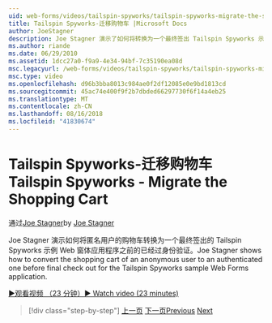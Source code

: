 ```yaml
---
uid: web-forms/videos/tailspin-spyworks/tailspin-spyworks-migrate-the-shopping-cart
title: Tailspin Spyworks-迁移购物车 |Microsoft Docs
author: JoeStagner
description: Joe Stagner 演示了如何将转换为一个最终签出 Tailspin Spyworks 示例 Web F.之前的已经过身份验证的匿名用户的购物车...
ms.author: riande
ms.date: 06/29/2010
ms.assetid: 1dcc27a0-f9a9-4e34-94bf-7c35190ea08d
msc.legacyurl: /web-forms/videos/tailspin-spyworks/tailspin-spyworks-migrate-the-shopping-cart
msc.type: video
ms.openlocfilehash: d96b3bba8013c984ae0f2df12085e0e9bd1813cd
ms.sourcegitcommit: 45ac74e400f9f2b7dbded66297730f6f14a4eb25
ms.translationtype: MT
ms.contentlocale: zh-CN
ms.lasthandoff: 08/16/2018
ms.locfileid: "41830674"
---
```

<a name="tailspin-spyworks---migrate-the-shopping-cart"></a><span data-ttu-id="0c95f-103">Tailspin Spyworks-迁移购物车</span><span class="sxs-lookup"><span data-stu-id="0c95f-103">Tailspin Spyworks - Migrate the Shopping Cart</span></span>
====================
<span data-ttu-id="0c95f-104">通过[Joe Stagner](https://github.com/JoeStagner)</span><span class="sxs-lookup"><span data-stu-id="0c95f-104">by [Joe Stagner](https://github.com/JoeStagner)</span></span>

<span data-ttu-id="0c95f-105">Joe Stagner 演示如何将匿名用户的购物车转换为一个最终签出的 Tailspin Spyworks 示例 Web 窗体应用程序之前的已经过身份验证。</span><span class="sxs-lookup"><span data-stu-id="0c95f-105">Joe Stagner shows how to convert the shopping cart of an anonymous user to an authenticated one before final check out for the Tailspin Spyworks sample Web Forms application.</span></span>

[<span data-ttu-id="0c95f-106">&#9654;观看视频 （23 分钟）</span><span class="sxs-lookup"><span data-stu-id="0c95f-106">&#9654; Watch video (23 minutes)</span></span>](https://channel9.msdn.com/Blogs/ASP-NET-Site-Videos/tailspin-spyworks-migrate-the-shopping-cart)

> [!div class="step-by-step"]
> <span data-ttu-id="0c95f-107">[上一页](tailspin-spyworks-update-the-shopping-cart.md)
> [下一页](tailspin-spyworks-final-check-out.md)</span><span class="sxs-lookup"><span data-stu-id="0c95f-107">[Previous](tailspin-spyworks-update-the-shopping-cart.md)
[Next](tailspin-spyworks-final-check-out.md)</span></span>

